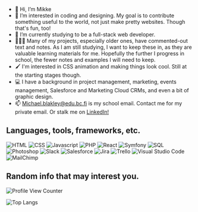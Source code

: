 - 👋 Hi, I’m Mikke
- 👀 I’m interested in coding and designing. My goal is to contribute something useful to the world, not just make pretty websites. Though that's fun, too!
- 🌱 I’m currently studying to be a full-stack web developer.
- 🧑🏻‍💻 Many of my projects, especially older ones, have commented-out text and notes. As I am still studying, I want to keep these in, as they are valuable learning materials for me. Hopefully the further I progress in school, the fewer notes and examples I will need to keep.
- 🖌 I'm interested in CSS animation and making things look cool. Still at the starting stages though.
- 💻 I have a background in project management, marketing, events management, Salesforce and Marketing Cloud CRMs, and even a bit of graphic design. 
- 📫 Michael.blakley@edu.bc.fi is my school email. Contact me for my private email. Or stalk me on [LinkedIn!](https://www.linkedin.com/in/mjblakley87/)

## Languages, tools, frameworks, etc.

![HTML](https://img.shields.io/badge/HTML5-E34F26?style=for-the-badge&logo=html5&logoColor=white)
![CSS](https://img.shields.io/badge/CSS3-1572B6?style=for-the-badge&logo=css3&logoColor=white)
![Javascript](https://img.shields.io/badge/JavaScript-F7DF1E?style=for-the-badge&logo=javascript&logoColor=black)
![PHP](https://img.shields.io/badge/PHP-777BB4?style=for-the-badge&logo=php&logoColor=white)
![React](https://img.shields.io/badge/React-20232A?style=for-the-badge&logo=react&logoColor=61DAFB)
![Symfony](https://img.shields.io/badge/Symfony-000000.svg?style=for-the-badge&logo=Symfony&logoColor=white)
![SQL](https://img.shields.io/badge/MySQL-005C84?style=for-the-badge&logo=mysql&logoColor=white)
![Photoshop](https://img.shields.io/badge/Adobe%20Photoshop-31A8FF?style=for-the-badge&logo=Adobe%20Photoshop&logoColor=black)
![Slack](https://img.shields.io/badge/Slack-4A154B?style=for-the-badge&logo=slack&logoColor=white)
![Salesforce](https://img.shields.io/badge/Salesforce-00A1E0?style=for-the-badge&logo=Salesforce&logoColor=white)
![Jira](https://img.shields.io/badge/Jira-0052CC?style=for-the-badge&logo=Jira&logoColor=white)
![Trello](https://img.shields.io/badge/Trello-0052CC?style=for-the-badge&logo=trello&logoColor=white)
![Visual Studio Code](https://img.shields.io/badge/Visual_Studio_Code-0078D4?style=for-the-badge&logo=visual%20studio%20code&logoColor=white)
![MailChimp](https://img.shields.io/badge/MailChimp-FFE01B.svg?style=for-the-badge&logo=MailChimp&logoColor=black)

## Random info that may interest you. 

![Profile View Counter](https://komarev.com/ghpvc/?username=MikkeBee)

![Top Langs](https://github-readme-stats.vercel.app/api/top-langs/?username=anuraghazra&layout=compact)

<!---
MikkeBee/MikkeBee is a ✨ special ✨ repository because its `README.md` (this file) appears on your GitHub profile.
You can click the Preview link to take a look at your changes.
--->
